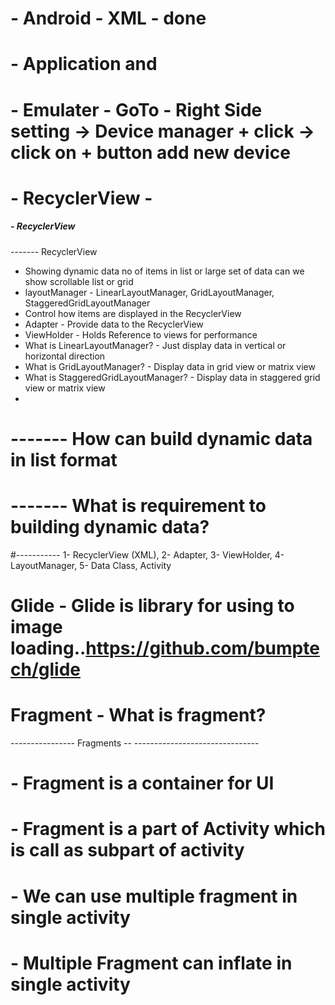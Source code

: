 # - Android - XML - done
# - Application and
# - Emulater  - GoTo - Right Side setting -> Device manager  + click -> click on + button add new device
# - RecyclerView - 
##### - RecyclerView 
 ------- RecyclerView
 - Showing dynamic data no of items in list  or large set of data can we show scrollable list or grid
 - layoutManager - LinearLayoutManager, GridLayoutManager, StaggeredGridLayoutManager
 - Control how items are displayed in the RecyclerView
 - Adapter - Provide data to the RecyclerView
 - ViewHolder - Holds Reference to views for performance
 - What is LinearLayoutManager? - Just display data in vertical or horizontal direction
 - What is GridLayoutManager? - Display data in grid view or matrix view
 - What is StaggeredGridLayoutManager? - Display data in staggered grid view or matrix view
 - 
 # ------- How can build dynamic data in list format 
 # ------- What is requirement to building dynamic data?
#----------- 1- RecyclerView (XML), 2- Adapter, 3- ViewHolder, 4- LayoutManager, 5- Data Class, Activity 

# Glide - Glide is library for using to image loading..https://github.com/bumptech/glide 
#  Fragment - What is fragment? 
---------------- Fragments -- -------------------------------
# - Fragment is a container for UI 
# - Fragment is a part of Activity which is call as subpart of activity
# - We can use multiple fragment in single activity
# - Multiple Fragment can inflate in single activity